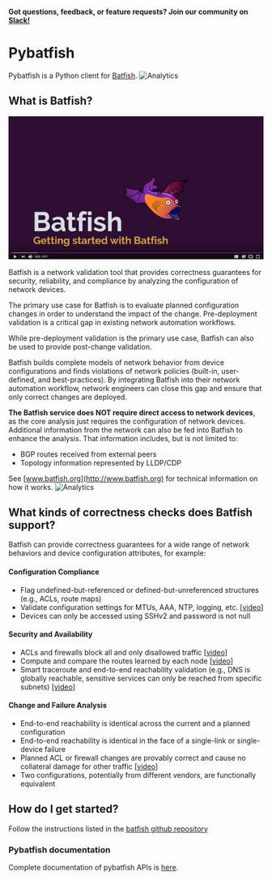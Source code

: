 **Got questions, feedback, or feature requests? Join our community on [Slack!](https://join.slack.com/t/batfish-org/shared_invite/enQtMzA0Nzg2OTAzNzQ1LTUxOTJlY2YyNTVlNGQ3MTJkOTIwZTU2YjY3YzRjZWFiYzE4ODE5ODZiNjA4NGI5NTJhZmU2ZTllOTMwZDhjMzA)**

# Pybatfish

Pybatfish is a Python client for [Batfish](https://github.com/batfish/batfish). ![Analytics](https://ga-beacon.appspot.com/UA-100596389-3/open-source/pybatfish?pixel&useReferer)


## What is Batfish?

[![Getting to know Batfish](batfish_video.png)](https://www.youtube.com/watch?v=Ca7kPAtfFqo)

Batfish is a network validation tool that provides correctness guarantees for security, reliability, and compliance by analyzing the configuration of network devices. 

The primary use case for Batfish is to evaluate planned configuration changes in order to understand the impact of the change. Pre-deployment validation is a critical gap in existing network automation workflows. 

While pre-deployment validation is the primary use case, Batfish can also be used to provide post-change validation.

Batfish builds complete models of network behavior from device configurations and finds violations of network policies (built-in, user-defined, and best-practices). By integrating Batfish into their network automation workflow, network engineers can close this gap and ensure that only correct changes are deployed.


**The Batfish service does NOT require direct access to network devices**, as the core analysis just requires the configuration of network devices. Additional information from the network can also be fed into Batfish to enhance the analysis. That information includes, but is not limited to:

* BGP routes received from external peers
* Topology information represented by LLDP/CDP

See [www.batfish.org](http://www.batfish.org) for technical information on how it works. ![Analytics](https://ga-beacon.appspot.com/UA-100596389-3/open-source/batfish?pixel&useReferer)


## What kinds of correctness checks does Batfish support?

Batfish can provide correctness guarantees for a wide range of network behaviors and device configuration attributes, for example:
#### Configuration Compliance
* Flag undefined-but-referenced or defined-but-unreferenced structures (e.g., ACLs, route maps)
* Validate configuration settings for MTUs, AAA, NTP, logging, etc. [[video](https://www.youtube.com/watch?v=qOXRaVs1Uz4)]
* Devices can only be accessed using SSHv2 and password is not null
#### Security and Availability
* ACLs and firewalls block all and only disallowed traffic [[video](https://youtu.be/KixQYEDh33s)]
* Compute and compare the routes learned by each node [[video](https://www.youtube.com/watch?v=AutkFa0xUxg)]
* Smart traceroute and end-to-end reachability validation (e.g., DNS is globally reachable, sensitive services can only be reached from specific subnets) [[video](https://youtu.be/yaJBH3ZZ5Dw)]
#### Change and Failure Analysis
* End-to-end reachability is identical across the current and a planned configuration
* End-to-end reachability is identical in the face of a single-link or single-device failure
* Planned ACL or firewall changes are provably correct and cause no collateral damage for other traffic [[video](https://www.youtube.com/watch?v=MJYLVL9UOWk)]
* Two configurations, potentially from different vendors, are functionally equivalent

  
## How do I get started?

Follow the instructions listed in the [batfish github repository](https://github.com/batfish/batfish/blob/master/README.md)


### Pybatfish documentation

Complete documentation of pybatfish APIs is [here](https://pybatfish.readthedocs.io/en/latest/). 
